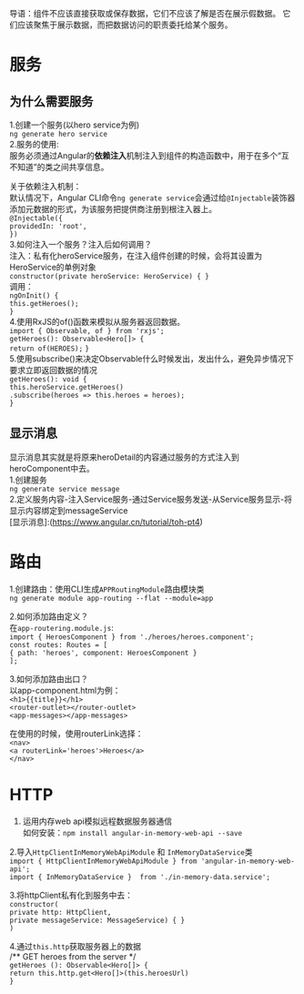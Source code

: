 导语：组件不应该直接获取或保存数据，它们不应该了解是否在展示假数据。 它们应该聚焦于展示数据，而把数据访问的职责委托给某个服务。  
# 服务
## 为什么需要服务
1.创建一个服务(以hero service为例)    
`ng generate hero service`    
2.服务的使用:  
服务必须通过Angular的**依赖注入**机制注入到组件的构造函数中，用于在多个“互不知道”的类之间共享信息。  

关于依赖注入机制：  
默认情况下，Angular CLI命令`ng generate service`会通过给`@Injectable`装饰器添加元数据的形式，为该服务把提供商注册到根注入器上。  
`@Injectable({`  
  `providedIn: 'root',`  
`})`  
3.如何注入一个服务？注入后如何调用？    
注入：私有化heroService服务，在注入组件创建的时候，会将其设置为HeroService的单例对象  
`constructor(private heroService: HeroService) { }`  
调用：  
`ngOnInit() {`  
  `this.getHeroes();`  
`}`  
4.使用RxJS的of()函数来模拟从服务器返回数据。  
`import { Observable, of } from 'rxjs';`  
`getHeroes(): Observable<Hero[]> {`  
  `return of(HEROES);`
`}`  
5.使用subscribe()来决定Observable什么时候发出，发出什么，避免异步情况下要求立即返回数据的情况  
`getHeroes(): void {`    
  `this.heroService.getHeroes()`    
      `.subscribe(heroes => this.heroes = heroes);`    
`}`  

## 显示消息
显示消息其实就是将原来heroDetail的内容通过服务的方式注入到heroComponent中去。    
1.创建服务    
`ng generate service message`    
2.定义服务内容-注入Service服务-通过Service服务发送-从Service服务显示-将显示内容绑定到messageService  
[显示消息]:(https://www.angular.cn/tutorial/toh-pt4)

# 路由
1.创建路由：使用CLI生成`APPRoutingModule`路由模块类  
`ng generate module app-routing --flat --module=app`   

2.如何添加路由定义？  
在`app-routering.module.js`:    
`import { HeroesComponent } from './heroes/heroes.component';`    
    `const routes: Routes = [`  
      `{ path: 'heroes', component: HeroesComponent }`  
`];`  

3.如何添加路由出口？    
以app-component.html为例：    
`<h1>{{title}}</h1>`  
    `<router-outlet></router-outlet>`  
`<app-messages></app-messages>`  

在使用的时候，使用routerLink选择：  
`<nav>`  
    `<a routerLink='heroes'>Heroes</a>`  
`</nav>`  

# HTTP

1. 运用内存web api模拟远程数据服务器通信   
如何安装：`npm install angular-in-memory-web-api --save`  

2.导入`HttpClientInMemoryWebApiModule` 和 `InMemoryDataService`类  
`import { HttpClientInMemoryWebApiModule } from 'angular-in-memory-web-api';`  
`import { InMemoryDataService }  from './in-memory-data.service';`   

3.将httpClient私有化到服务中去：  
`constructor(`  
  `private http: HttpClient,`  
  `private messageService: MessageService) { }`   
  `)`  
  
4.通过`this.http`获取服务器上的数据   
/** GET heroes from the server */  
`getHeroes (): Observable<Hero[]> {`  
 `return this.http.get<Hero[]>(this.heroesUrl)`  
`}`  

